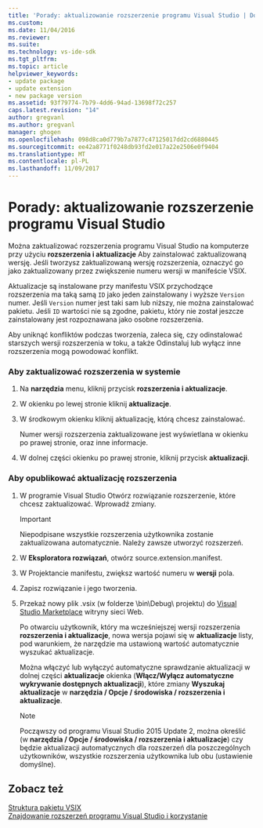 ```yaml
---
title: 'Porady: aktualizowanie rozszerzenie programu Visual Studio | Dokumentacja firmy Microsoft'
ms.custom: 
ms.date: 11/04/2016
ms.reviewer: 
ms.suite: 
ms.technology: vs-ide-sdk
ms.tgt_pltfrm: 
ms.topic: article
helpviewer_keywords:
- update package
- update extension
- new package version
ms.assetid: 93f79774-7b79-4dd6-94ad-13698f72c257
caps.latest.revision: "14"
author: gregvanl
ms.author: gregvanl
manager: ghogen
ms.openlocfilehash: 098d8ca0d779b7a7877c47125017dd2cd6880445
ms.sourcegitcommit: ee42a8771f0248db93fd2e017a22e2506e0f9404
ms.translationtype: MT
ms.contentlocale: pl-PL
ms.lasthandoff: 11/09/2017
---
```

# <a name="how-to-update-a-visual-studio-extension"></a>Porady: aktualizowanie rozszerzenie programu Visual Studio
Można zaktualizować rozszerzenia programu Visual Studio na komputerze przy użyciu **rozszerzenia i aktualizacje** Aby zainstalować zaktualizowaną wersję. Jeśli tworzysz zaktualizowaną wersję rozszerzenia, oznaczyć go jako zaktualizowany przez zwiększenie numeru wersji w manifeście VSIX.  
  
 Aktualizacje są instalowane przy manifestu VSIX przychodzące rozszerzenia ma taką samą `ID` jako jeden zainstalowany i wyższe `Version` numer. Jeśli `Version` numer jest taki sam lub niższy, nie można zainstalować pakietu. Jeśli `ID` wartości nie są zgodne, pakietu, który nie został jeszcze zainstalowany jest rozpoznawana jako osobne rozszerzenia.  
  
 Aby uniknąć konfliktów podczas tworzenia, zaleca się, czy odinstalować starszych wersji rozszerzenia w toku, a także Odinstaluj lub wyłącz inne rozszerzenia mogą powodować konflikt.  
  
### <a name="to-update-an-extension-on-your-system"></a>Aby zaktualizować rozszerzenia w systemie  
  
1.  Na **narzędzia** menu, kliknij przycisk **rozszerzenia i aktualizacje**.  
  
2.  W okienku po lewej stronie kliknij **aktualizacje**.  
  
3.  W środkowym okienku kliknij aktualizację, którą chcesz zainstalować.  
  
     Numer wersji rozszerzenia zaktualizowane jest wyświetlana w okienku po prawej stronie, oraz inne informacje.  
  
4.  W dolnej części okienku po prawej stronie, kliknij przycisk **aktualizacji**.  
  
### <a name="to-publish-an-update-of-an-extension"></a>Aby opublikować aktualizację rozszerzenia  
  
1.  W programie Visual Studio Otwórz rozwiązanie rozszerzenie, które chcesz zaktualizować. Wprowadź zmiany.  
  
    > [!IMPORTANT]
    >  Niepodpisane wszystkie rozszerzenia użytkownika zostanie zaktualizowana automatycznie. Należy zawsze utworzyć rozszerzeń.  
  
2.  W **Eksploratora rozwiązań**, otwórz source.extension.manifest.  
  
3.  W Projektancie manifestu, zwiększ wartość numeru w **wersji** pola.  
  
4.  Zapisz rozwiązanie i jego tworzenia.  
  
5.  Przekaż nowy plik .vsix (w folderze \bin\Debug\ projektu) do [Visual Studio Marketplace](https://marketplace.visualstudio.com/vs) witryny sieci Web.  
  
     Po otwarciu użytkownik, który ma wcześniejszej wersji rozszerzenia **rozszerzenia i aktualizacje**, nowa wersja pojawi się w **aktualizacje** listy, pod warunkiem, że narzędzie ma ustawioną wartość automatycznie wyszukać aktualizacje.  
  
     Można włączyć lub wyłączyć automatyczne sprawdzanie aktualizacji w dolnej części **aktualizacje** okienka (**Włącz/Wyłącz automatyczne wykrywanie dostępnych aktualizacji**), które zmiany **Wyszukaj aktualizacje** w **narzędzia / Opcje / środowiska / rozszerzenia i aktualizacje**.  
  
    > [!NOTE]
    >  Począwszy od programu Visual Studio 2015 Update 2, można określić (w **narzędzia / Opcje / środowiska / rozszerzenia i aktualizacje**) czy będzie aktualizacji automatycznych dla rozszerzeń dla poszczególnych użytkowników, wszystkie rozszerzenia użytkownika lub obu (ustawienie domyślne).  
  
## <a name="see-also"></a>Zobacz też  
 [Struktura pakietu VSIX](../extensibility/anatomy-of-a-vsix-package.md)   
 [Znajdowanie rozszerzeń programu Visual Studio i korzystanie](../ide/finding-and-using-visual-studio-extensions.md)
